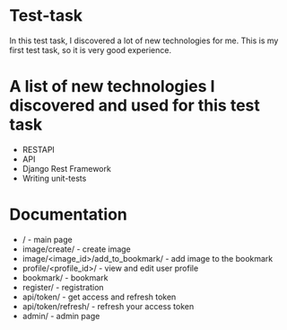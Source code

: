 # Test-task
In this test task, I discovered a lot of new technologies for me. This is my first test task, so it is very good experience.

# A list of new technologies I discovered and used for this test task

* RESTAPI
* API
* Django Rest Framework
* Writing unit-tests

# Documentation
* / - main page
* image/create/ - create image
* image/<image_id>/add_to_bookmark/ - add image to the bookmark
* profile/<profile_id>/ - view and edit user profile
* bookmark/ - bookmark  
* register/ - registration
* api/token/ - get access and refresh token
* api/token/refresh/ - refresh your access token
* admin/ - admin page
